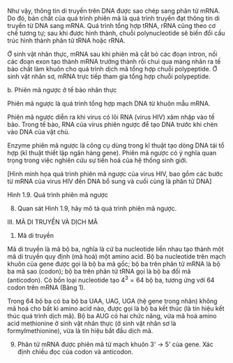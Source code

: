 Như vậy, thông tin di truyền trên DNA được sao chép sang phân tử mRNA. Do đó, bản chất của quá trình phiên mã là quá trình truyền đạt thông tin di truyền từ DNA sang mRNA. Quá trình tổng hợp tRNA, rRNA cũng theo cơ chế tương tự; sau khi được hình thành, chuỗi polynucleotide sẽ biến đổi cấu trúc hình thành phân tử tRNA hoặc rRNA.

Ở sinh vật nhân thực, mRNA sau khi phiên mã cắt bỏ các đoạn intron, nối các đoạn exon tạo thành mRNA trưởng thành rồi chui qua màng nhân ra tế bào chất làm khuôn cho quá trình dịch mã tổng hợp chuỗi polypeptide. Ở sinh vật nhân sơ, mRNA trực tiếp tham gia tổng hợp chuỗi polypeptide.

b. Phiên mã ngược ở tế bào nhân thực

Phiên mã ngược là quá trình tổng hợp mạch DNA từ khuôn mẫu mRNA.

Phiên mã ngược diễn ra khi virus có lõi RNA (virus HIV) xâm nhập vào tế bào. Trong tế bào, RNA của virus phiên ngược để tạo DNA trước khi chèn vào DNA của vật chủ.

Enzyme phiên mã ngược là công cụ dùng trong kĩ thuật tạo dòng DNA tái tổ hợp (kĩ thuật thiết lập ngân hàng gene). Phiên mã ngược có ý nghĩa quan trọng trong việc nghiên cứu sự tiến hoá của hệ thống sinh giới.

[Hình minh họa quá trình phiên mã ngược của virus HIV, bao gồm các bước từ mRNA của virus HIV đến DNA bổ sung và cuối cùng là phân tử DNA]

Hình 1.9. Quá trình phiên mã ngược

8. Quan sát Hình 1.9, hãy mô tả quá trình phiên mã ngược.

III. MÃ DI TRUYỀN VÀ DỊCH MÃ

1. Mã di truyền

Mã di truyền là mã bộ ba, nghĩa là cứ ba nucleotide liền nhau tạo thành một mã di truyền quy định (mã hoá) một amino acid. Bộ ba nucleotide trên mạch khuôn của gene được gọi là bộ ba mã gốc; bộ ba trên phân tử mRNA là bộ ba mã sao (codon); bộ ba trên phân tử tRNA gọi là bộ ba đối mã (anticodon). Có bốn loại nucleotide tạo $4^3 = 64$ bộ ba, tương ứng với 64 codon trên mRNA (Bảng 1).

Trong 64 bộ ba có ba bộ ba UAA, UAG, UGA (hệ gene trong nhân) không mã hoá cho bất kì amino acid nào, được gọi là bộ ba kết thúc (là tín hiệu kết thúc quá trình dịch mã). Bộ ba AUG có hai chức năng, vừa mã hoá amino acid methionine ở sinh vật nhân thực (ở sinh vật nhân sơ là formylmethionine), vừa là tín hiệu bắt đầu dịch mã.

9. Phân tử mRNA được phiên mã từ mạch khuôn 3' → 5' của gene. Xác định chiều đọc của codon và anticodon.